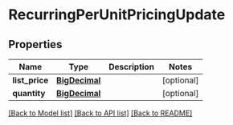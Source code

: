 # RecurringPerUnitPricingUpdate

## Properties
Name | Type | Description | Notes
------------ | ------------- | ------------- | -------------
**list_price** | [**BigDecimal**](BigDecimal.md) |  | [optional] 
**quantity** | [**BigDecimal**](BigDecimal.md) |  | [optional] 

[[Back to Model list]](../README.md#documentation-for-models) [[Back to API list]](../README.md#documentation-for-api-endpoints) [[Back to README]](../README.md)

